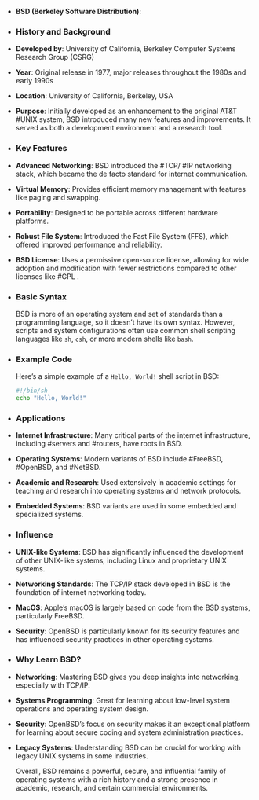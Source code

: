 - **BSD (Berkeley Software Distribution)**:
- ### **History and Background**
- **Developed by**: University of California, Berkeley Computer Systems Research Group (CSRG)
- **Year**: Original release in 1977, major releases throughout the 1980s and early 1990s
- **Location**: University of California, Berkeley, USA
- **Purpose**: Initially developed as an enhancement to the original AT&T #UNIX system, BSD introduced many new features and improvements. It served as both a development environment and a research tool.
- ### **Key Features**
- **Advanced Networking**: BSD introduced the #TCP/ #IP networking stack, which became the de facto standard for internet communication.
- **Virtual Memory**: Provides efficient memory management with features like paging and swapping.
- **Portability**: Designed to be portable across different hardware platforms.
- **Robust File System**: Introduced the Fast File System (FFS), which offered improved performance and reliability.
- **BSD License**: Uses a permissive open-source license, allowing for wide adoption and modification with fewer restrictions compared to other licenses like #GPL .
- ### **Basic Syntax**
  
  BSD is more of an operating system and set of standards than a programming language, so it doesn’t have its own syntax. However, scripts and system configurations often use common shell scripting languages like `sh`, `csh`, or more modern shells like `bash`.
- ### **Example Code**
  
  Here’s a simple example of a `Hello, World!` shell script in BSD:
  
  ```sh
  #!/bin/sh
  echo "Hello, World!"
  ```
- ### **Applications**
- **Internet Infrastructure**: Many critical parts of the internet infrastructure, including #servers and #routers, have roots in BSD.
- **Operating Systems**: Modern variants of BSD include #FreeBSD, #OpenBSD, and #NetBSD.
- **Academic and Research**: Used extensively in academic settings for teaching and research into operating systems and network protocols.
- **Embedded Systems**: BSD variants are used in some embedded and specialized systems.
- ### **Influence**
- **UNIX-like Systems**: BSD has significantly influenced the development of other UNIX-like systems, including Linux and proprietary UNIX systems.
- **Networking Standards**: The TCP/IP stack developed in BSD is the foundation of internet networking today.
- **MacOS**: Apple’s macOS is largely based on code from the BSD systems, particularly FreeBSD.
- **Security**: OpenBSD is particularly known for its security features and has influenced security practices in other operating systems.
- ### **Why Learn BSD?**
- **Networking**: Mastering BSD gives you deep insights into networking, especially with TCP/IP.
- **Systems Programming**: Great for learning about low-level system operations and operating system design.
- **Security**: OpenBSD’s focus on security makes it an exceptional platform for learning about secure coding and system administration practices.
- **Legacy Systems**: Understanding BSD can be crucial for working with legacy UNIX systems in some industries.
  
  Overall, BSD remains a powerful, secure, and influential family of operating systems with a rich history and a strong presence in academic, research, and certain commercial environments.
